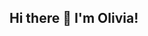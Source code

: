 ## Hi there 👋 I'm Olivia!

<!--
**oliviadelellis/oliviadelellis** is a ✨ _special_ ✨ repository because its `README.md` (this file) appears on your GitHub profile.

Here are some ideas to get you started:

- 🔭 I’m currently working on ... my associates of science 
- 🌱 I’m currently learning ... anatomy and physiology, biology, and precal algebra 
- 👯 I’m looking to collaborate on ... whatever is exciting!
- 🤔 I’m looking for help with ... computer stuff lol 
- 💬 Ask me about ... my tattoos!!!
- 📫 How to reach me: ... my student email. 
- 😄 Pronouns: ... she/her
- ⚡ Fun fact: ... i have four dogs, all but one we ended up with on accident!
-->
